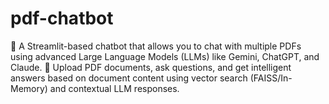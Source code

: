 # pdf-chatbot
💬 A Streamlit-based chatbot that allows you to chat with multiple PDFs using advanced Large Language Models (LLMs) like Gemini, ChatGPT, and Claude. 📄 Upload PDF documents, ask questions, and get intelligent answers based on document content using vector search (FAISS/In-Memory) and contextual LLM responses.
